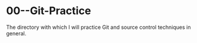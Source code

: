 # 00--Git-Practice
The directory with which I will practice Git and source control techniques in general.
